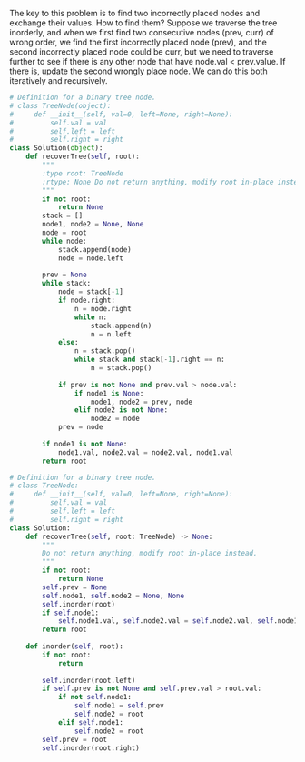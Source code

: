 The key to this problem is to find two incorrectly placed nodes and exchange their values. How to find them? Suppose we traverse the tree inorderly, and when we first find two consecutive nodes (prev, curr) of wrong order, we find the first incorrectly placed node (prev), and the second incorrectly placed node could be curr, but we need to traverse further to see if there is any other node that have node.val < prev.value. If there is, update the second wrongly place node.
We can do this both iteratively and recursively.
```Python
# Definition for a binary tree node.
# class TreeNode(object):
#     def __init__(self, val=0, left=None, right=None):
#         self.val = val
#         self.left = left
#         self.right = right
class Solution(object):
    def recoverTree(self, root):
        """
        :type root: TreeNode
        :rtype: None Do not return anything, modify root in-place instead.
        """
        if not root:
            return None
        stack = []
        node1, node2 = None, None
        node = root
        while node:
            stack.append(node)
            node = node.left
        
        prev = None
        while stack:
            node = stack[-1]
            if node.right:
                n = node.right
                while n:
                    stack.append(n)
                    n = n.left
            else:
                n = stack.pop()
                while stack and stack[-1].right == n:
                    n = stack.pop()
            
            if prev is not None and prev.val > node.val:
                if node1 is None:
                    node1, node2 = prev, node
                elif node2 is not None:
                    node2 = node 
            prev = node
        
        if node1 is not None:
            node1.val, node2.val = node2.val, node1.val
        return root

```

```Python
# Definition for a binary tree node.
# class TreeNode:
#     def __init__(self, val=0, left=None, right=None):
#         self.val = val
#         self.left = left
#         self.right = right
class Solution:
    def recoverTree(self, root: TreeNode) -> None:
        """
        Do not return anything, modify root in-place instead.
        """
        if not root:
            return None
        self.prev = None
        self.node1, self.node2 = None, None
        self.inorder(root)
        if self.node1:
            self.node1.val, self.node2.val = self.node2.val, self.node1.val
        return root
    
    def inorder(self, root):
        if not root:
            return 
        
        self.inorder(root.left)
        if self.prev is not None and self.prev.val > root.val:
            if not self.node1:
                self.node1 = self.prev
                self.node2 = root 
            elif self.node1:
                self.node2 = root 
        self.prev = root
        self.inorder(root.right)
            

```
